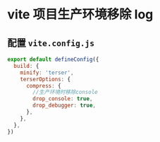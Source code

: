 # vite 项目生产环境移除 log

## 配置 `vite.config.js`

```js
export default defineConfig({
  build: {
    minify: 'terser',
    terserOptions: {
      compress: {
        //生产环境时移除console
        drop_console: true,
        drop_debugger: true,
      },
    },
  },
})
```
